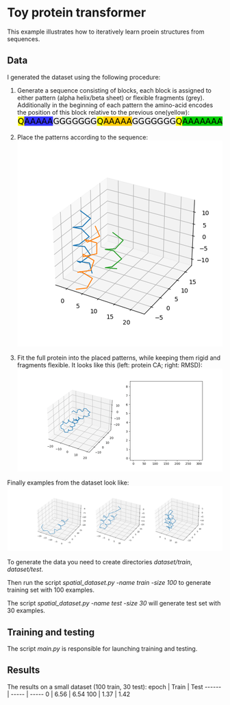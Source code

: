 # Toy protein transformer
This example illustrates how to iteratively learn proein structures from sequences.

## Data
I generated the dataset using the following procedure:
1. Generate a sequence consisting of blocks, each block is assigned to either pattern (alpha helix/beta sheet) or flexible fragments (grey). Additionally in the beginning of each pattern the amino-acid encodes the position of this block relative to the previous one(yellow):
![Alt Text](dataset/sequence.png)

2. Place the patterns according to the sequence:
![Alt Text](dataset/example.png)

3. Fit the full protein into the placed patterns, while keeping them rigid and fragments flexible. It looks like this (left: protein CA; right: RMSD):
![Alt Text](dataset/anim.gif)

Finally examples from the dataset look like:
![Alt Text](dataset/dataset.png)

To generate the data you need to create directories *dataset/train*, *dataset/test*. 

Then run the script *spatial_dataset.py -name train -size 100* to generate training set with 100 examples. 

The script *spatial_dataset.py -name test -size 30* will generate test set with 30 examples.

## Training and testing
The script *main.py* is responsible for launching training and testing.


## Results
The results on a small dataset (100 train, 30 test):
epoch | Train | Test
------| ----- | -----
0     | 6.56  | 6.54
100   | 1.37  | 1.42
